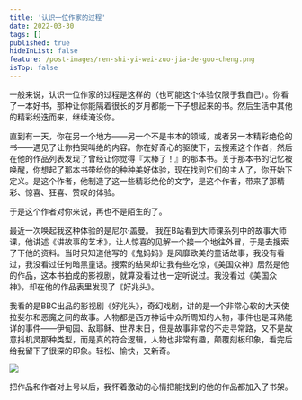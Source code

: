 ```yaml
---
title: '认识一位作家的过程'
date: 2022-03-30
tags: []
published: true
hideInList: false
feature: /post-images/ren-shi-yi-wei-zuo-jia-de-guo-cheng.png
isTop: false
---
```

一般来说，认识一位作家的过程是这样的（也可能这个体验仅限于我自己）。你看了一本好书，那种让你能隔着很长的岁月都能一下子想起来的书。然后生活中其他的精彩纷迭而来，继续淹没你。

直到有一天，你在另一个地方——另一个不是书本的领域，或者另一本精彩绝伦的书——遇见了让你拍案叫绝的内容。你在好奇心的驱使下，去搜索这个作者，然后在他的作品列表发现了曾经让你觉得『太棒了！』的那本书。关于那本书的记忆被唤醒，你想起了那本书带给你的种种美好体验，现在找到它们的主人了，你开始下定义。是这个作者，他制造了这一些精彩绝伦的文字，是这个作者，带来了那精彩、惊喜、狂喜、赞叹的体验。

于是这个作者对你来说，再也不是陌生的了。

最近一次唤起我这种体验的是尼尔·盖曼。
我在B站看到大师课系列中的故事大师课，他讲述《讲故事的艺术》，让人惊喜的见解一个接一个地往外冒，于是去搜索了下他的资料。当时只知道他写的《鬼妈妈》是风靡欧美的童话故事，我没有看过，我没看过任何暗黑童话。搜索的结果却让我有些吃惊，《美国众神》居然是他的作品，这本书拍成的影视剧，就算没看过也一定听说过。我没看过《美国众神》，却在他的作品表里发现了《好兆头》。

我看的是BBC出品的影视剧《好兆头》，奇幻戏剧，讲的是一个非常心软的大天使拉斐尔和恶魔之间的故事。人物都是西方神话中众所周知的人物，事件也是耳熟能详的事件——伊甸园、敌耶稣、世界末日，但是故事非常的不走寻常路，又不是故意抖机灵那种类型，而是真的符合逻辑，人物也非常有趣，颠覆刻板印象，看完后给我留下了很深的印象。轻松、愉快，又新奇。

![](http://lillianwho.com/post-images/1648641539987.png)

把作品和作者对上号以后，我怀着激动的心情把能找到的他的作品都加入了书架。